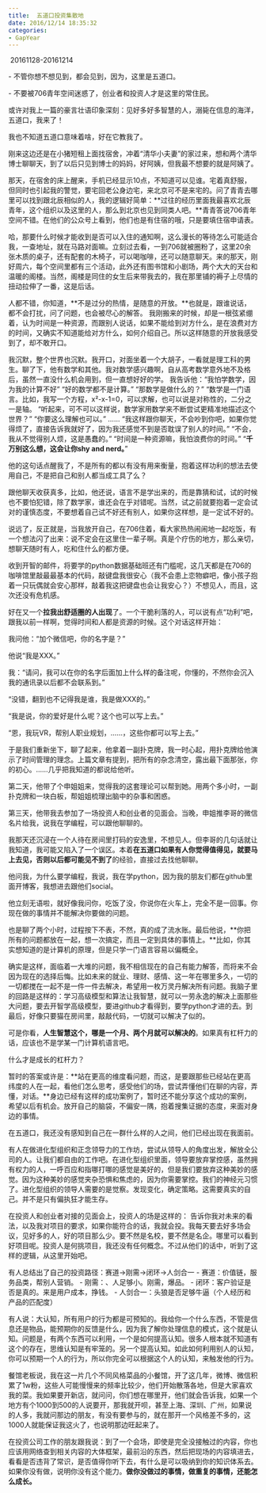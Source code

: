 ```yaml
---
title:  五道口投资集散地
date: 2016/12/14 18:35:32
categories: 
- GapYear
---
```

 20161128-20161214


- 不管你想不想见到，都会见到，因为，这里是五道口。

- 不要被706青年空间迷惑了，创业者和投资人才是这里的常住民。

或许对我上一篇的豪言壮语印象深刻：见好多好多智慧的人，溺毙在信息的海洋，五道口，我来了！

我也不知道五道口意味着啥，好在它教我了。

刚来这边还是在小猪短租上面找宿舍，冲着“清华小夫妻”的家过来，想和两个清华博士聊聊天，到了以后只见到博士的妈妈，好阿姨，但我最不想要的就是阿姨了。

那天，在宿舍的床上醒来，手机已经显示10点，不知道可以见谁。宅着真舒服，但同时也引起我的警觉，要宅回老公身边宅，来北京可不是来宅的。问了青青去哪里可以找到跟北辰相似的人，我的逻辑好简单：**过往的经历里面我最喜欢北辰青年，这个组织以及这里的人，那么到北京也见到同类人吧。**青青答说706青年空间不错。在他们的公众号上看到，他们也是有住宿的哦，只是要填住宿申请表。

哈，那要什么时候才能收到是否可以入住的通知啊，这么漫长的等待怎么可能适合我，一查地址，就在马路对面嘛。立刻过去看，一到706就被圈粉了，这里20余张木质的桌子，还有配套的木椅子，可以喝咖啡，还可以随意聊天。来的那天，刚好周六，每个空间里都有三个活动，此外还有图书馆和小剧场，两个大大的天台和温暖的阁楼。当然，阁楼是同住的女生后来带我去的，我在那里铺的褥子上尽情的扭动拉伸了一番，这是后话。

人都不错，你知道，**不是过分的热情，是随意的开放。**也就是，跟谁说话，都不会打扰，问了问题，也会被尽心的解答。 我刚搬来的时候，却是一根弦紧绷着，认为时间是一种资源，而跟别人说话，如果不能给到对方什么，是在浪费对方的时间，又确实不知道能给对方什么，如何介绍自己。所以这样随意的开放我感受到了，却不敢开口。

我沉默，整个世界也沉默。我开口，对面坐着一个大胡子，一看就是理工科的男生。聊了下，他有数学和其他。我对数学感兴趣啊，自从高考数学意外地不及格后，虽然一直没什么机会用到，但一直想好好的学。
我告诉他：“我怕学数学，因为我的计算不好”
“好的数学都不是计算。”
“那数学是做什么的？”
“数学是一门语言。比如，我写一个方程，x²-x-1=0，可以求解，也可以说是对称性的，二分之一是轴。
“听起来，可不可以这样说，数学家用数学来不断尝试更精准地描述这个世界？”
“你要这么理解也可以。”
……
“我这样跟你聊天，不会吵到你吧，如果你觉得烦了，直接告诉我就好了，因为我还感觉不到是否耽误了别人的时间。”
“不会，我从不觉得别人烦，这是愚蠢的。”
“时间是一种资源嘛，我怕浪费你的时间。”
“**千万别这么想，这会让你shy and nerd。**”

他的这句话点醒我了，不是所有的都以有没有用来衡量，抱着这样功利的想法去使用自己，不是把自己和别人都当成工具了么？

跟他聊天收获真多，比如，他还说，语言不是学出来的，而是靠猜和试，试的时候也不要怕犯错，除了数学家，谁还会在乎对错呢。当然，试之前就要抱着一定会试对的谨慎态度，不要想着自己试不好还有别人，如果你这样想，是一定试不好的。

说远了，反正就是，当我放开自己，在706住着，看大家热热闹闹地一起吃饭，有一个想法闪了出来：说不定会在这里住一辈子啊。真是个疗伤的地方，那么亲切，想聊天随时有人，吃和住什么的都方便。

收到开智的邮件，将要学的python数据基础班还有门槛呢，这几天都是在706的咖啡馆里敲最最基本的代码，敲键盘我很安心（我不会患上恋物癖吧，像小孩子抱着一只玩偶就会安心那样，敲着我这把键盘也会让我安心？）不想见人，而且，这次还没有危机感。

好在又一个**拉我出舒适圈的人出现**了。一个干脆利落的人，可以说有点“功利”吧，跟我以前一样啊，觉得时间和人都是资源的时候。这个对话这样开始：

我问他：“加个微信吧，你的名字是？”

他说“我是XXX。”

我：“请问，我可以在你的名字后面加上什么样的备注呢，你懂的，不然你会沉入我的通讯录以后都不会联系到。”

“没错，翻到也不记得我是谁，我是做XXX的。”

“我是说，你的爱好是什么呢？这个也可以写上去。”

“恩，我玩VR，帮别人职业规划，……，这些你都可以写上去。”

于是我们重新坐下，聊了起来，他拿着一副扑克牌，我一时心起，用扑克牌给他演示了时间管理的理念。上篇文章有提到，把所有的杂念清空，露出最下面那张，你的初心。……几乎把我知道的都说给他听。

第二天，他带了个申姐姐来，觉得我的这套理论可以帮到她。用两个多小时，一副扑克牌和一块白板，帮姐姐梳理出脑中的杂事和困惑。

第三天，他带我去参加了一场投资人和创业者的见面会。当晚，申姐推李哥的微信名片给我，说我在学编程，可以跟他聊聊的。

我那天还沉浸在一个人待在房间里打码的安逸里，不想见人。但李哥的几句话就让我知道，我可能又陷入了一个误区。本着**在五道口如果有人你觉得值得见，就要马上去见，否则以后都可能见不到了**的经验，直接过去找他聊聊。

他问我，为什么要学编程，我说，我在学python，因为我的朋友们都在github里面开博客，我想进去跟他们social。

他立刻无语啦，就好像我问你，吃饭了没，你说你在火车上，完全不是一回事。你现在做的事情并不能解决你要做的问题。

也是聊了两个小时，过程按下不表，不然，真的成了流水账。最后他说，**你把所有的问题都放在一起，想一次搞定，而且一定到具体的事情上。**比如，你其实想知道的是计算机的原理，但是只学一门语言容易以偏概全。

确实是这样，面临着一大堆的问题，我不相信现在的自己有能力解答，而将来不会因为现在的选择后悔。比如未来的就业、理财、感情、这一年在哪里多久，一切的一切都搅在一起不是一件一件去解决，希望用一枚万灵丹解决所有问题。我脑子里的回路是这样的：学习高级模型和算法让我智慧，就可以一劳永逸的解决上面那些大问题，要去开智学高级模型，要进github才看得到，要学python才进的去。到最后，好像只要猫在房间里，敲敲代码，一切就可以解决了似的。

可是你看，**人生智慧这个，哪是一个月、两个月就可以解决的**。如果真有杠杆力的话，应该也不是学某一门计算机语言吧。

什么才是成长的杠杆力？

暂时的答案或许是：**站在更高的维度看问题，而这，是要跟那些已经站在更高纬度的人在一起，看他们怎么思考，感受他们的场，尝试弄懂他们在聊的内容，弄懂，对话。**身边已经有这样的成功案例了，暂时还不能分享这个成功的案例，希望以后有机会。放开自己的脑袋，不偏安一隅，抱着搜集证据的态度，来面对身边的事情。

在五道口，我还没有感知到自己在一群什么样的人之间，他们已经出现在我面前。

有人在做进化型组织和正念领导力的工作坊，尝试从领导人的角度出发，解放全公司的人。让我们都自由的工作吧。在进化型组织里面，领导要放弃掌控感，虽然拥有权力的人，一呼百应和指哪打哪的感觉是美好的，但是我们要放弃这种美妙的感觉。因为这种美妙的感觉夹杂恐惧和焦虑的，因为你需要掌控。我们的神经元习惯了。进化型组织的领导人需要的是觉察。发现变化，确定策略。这需要真实的自己。并不是只有偏执狂才能生存。

在投资人和创业者对接的见面会上，投资人的场是这样的：
告诉你我对未来的看法，以及我对项目的要求，如果你能符合的话，我就会投。我每天要去好多场会议，见好多的人，好的项目那么少。要不然是名校，要不然是名企。哪里可以看到好项目呢。投资人是何挑项目，我还没有任何概念。不过从他们的话中，听到了这样的逻辑，从这里开始吧。

有人总结出了自己的投资路径：赛道→刚需→闭环→人剑合一
- 赛道：价值链，服务品类，帮别人营销。
- 刚需：、人足够小。刚需，爆品。
- 闭环：客户验证是否是真的。来是用户成本，挣钱。
- 人剑合一：头狼是否足够牛逼（个人经历和产品的匹配度）

有人说：大认知，所有用户的行为都是可预知的。我给你一个什么东西，不管是信息还是物品，能预期你的反馈是什么，因为我了解你处理信息的模式，这个就是认知。问题是，有两个东西可以利用，一个是如何提高认知。很多人根本就不知道有这个的存在，思维认知是有牢笼的。另一个提高认知。如此如何利用别人的认知，你可以预期一个人的行为，所以你完全可以根据这个人的认知，来触发他的行为。

餐馆老板说，我在这一片几个不同风格菜品的小餐馆，开了这几年，微博、微信积累了1w粉，这些人可能慢慢来的频率比较少，他们开始散落各地，但是大家喜欢我的菜。我如果要开新店，就问问，你们想在哪里开，他们就会告诉我，如果一个地方有个1000到500的人说要开，那我就开呗，甚至上海、深圳、广州，如果说的人多，我就问那边的朋友，有没有要参与的，就在那开一个风格差不多的，这1000人就能保证我这火了，也说明那边旺起来了。

在投资公司工作的朋友跟我说：到了一个会场，即使是完全没接触过的内容，你也应该用网络查到相关内容的大体框架，最前沿的东西，然后把现场的内容填进去，看看是否违背了常识，是否值得你听下去，有什么是可以吸纳到你的知识体系去。如果你没有做，说明你没有这个能力。**做你没做过的事情，做重复的事情，还能怎么成长。** 
  
  